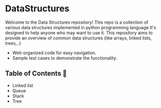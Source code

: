 # DataStructures
Welcome to the Data Structures repository! This repo is a collection of various data structures implemented in python programming language.It's designed to help anyone who may want to use it.
This repository aims to provide an overview of common data structures (like arrays, linked lists, trees,..) 
- Well-organized code for easy navigation.
- Sample test cases to demonstrate the functionality.

## Table of Contents 📑
- Linked list
- Queue
- Stack
- Tree


